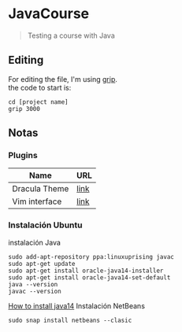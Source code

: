 # JavaCourse
 >Testing a course with Java

## Editing
 For editing the file, I'm using [grip](https://github.com/joeyespo/grip).  
 the code to start is:

 ```
 cd [project name]
 grip 3000
 ```

## Notas
### Plugins
|Name|URL|
|---|---|
|Dracula Theme|[link](http://plugins.netbeans.org/plugin/62424/darcula-laf-for-netbeans)|
|Vim interface|[link](http://plugins.netbeans.org/plugin/2802/jvi-vi-vim-editor-clone)|

### Instalación Ubuntu

instalación Java
```
sudo add-apt-repository ppa:linuxuprising javac
sudo apt-get update
sudo apt-get install oracle-java14-installer
sudo apt-get install oracle-java14-set-default
java --version
javac --version
```
[How to install java14](https://computingforgeeks.com/how-to-install-java-14-on-ubuntu-debian/)
Instalación NetBeans

```
sudo snap install netbeans --clasic
```

